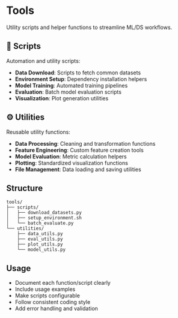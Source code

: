# Tools

Utility scripts and helper functions to streamline ML/DS workflows.

## 🔧 Scripts
Automation and utility scripts:
- **Data Download**: Scripts to fetch common datasets
- **Environment Setup**: Dependency installation helpers
- **Model Training**: Automated training pipelines
- **Evaluation**: Batch model evaluation scripts
- **Visualization**: Plot generation utilities

## ⚙️ Utilities
Reusable utility functions:
- **Data Processing**: Cleaning and transformation functions
- **Feature Engineering**: Custom feature creation tools
- **Model Evaluation**: Metric calculation helpers
- **Plotting**: Standardized visualization functions
- **File Management**: Data loading and saving utilities

## Structure
```
tools/
├── scripts/
│   ├── download_datasets.py
│   ├── setup_environment.sh
│   └── batch_evaluate.py
└── utilities/
    ├── data_utils.py
    ├── eval_utils.py
    ├── plot_utils.py
    └── model_utils.py
```

## Usage
- Document each function/script clearly
- Include usage examples
- Make scripts configurable
- Follow consistent coding style
- Add error handling and validation
